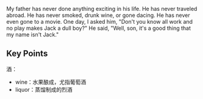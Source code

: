 My father has never done anything exciting in his life. He has never traveled abroad. He has never smoked, drunk wine, or gone dacing. 
He has never even gone to a movie. 
One day, I asked him, "Don't you know all work and no play makes Jack a dull boy?" 
He said, "Well, son, it's a good thing that my name isn't Jack."

## Key Points
酒：
- wine：水果酿成，尤指葡萄酒
- liquor：蒸馏制成的烈酒
